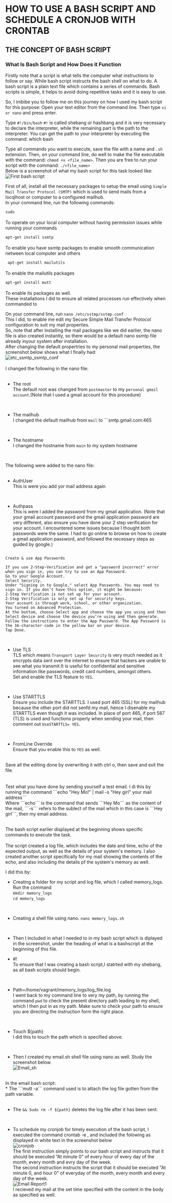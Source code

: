 #  HOW TO USE A BASH SCRIPT AND SCHEDULE A CRONJOB WITH CRONTAB  #
## THE CONCEPT OF BASH SCRIPT ##
### What Is Bash Script and How Does it Function ###
Firstly note that a script is what tells the computer what instructions to follow or say. While bash script instructs the bash shell on what to do. A bash script is a plain text file which contains a series of commands.
Bash scripts is simple, it helps to avoid doing repetitive tasks and it is easy to use.

So, I imbibe you to follow me on this journey on how I used my bash script for this purpose:
Open your text editor from the command line. 
Then type ```vi or nano``` and press enter.

Type ```#!/bin/bash``` 
```#!```  is called shebang or hashbang and it is very necessary to declare the interpreter, while the remaining part is the path to the interpreter. You can get the path to your interpreter by executing the command: which bash

Type all commands you want to execute, save the file with a name and ```.sh``` extension. Then, on your command line, do well to make the file executable with the command: ```chmod +x <file_name>```. 
Then you are free to run your script with the command: ```./<file_name>```<br>
Below is a screenshot of what my bash script for this task looked like:
![First bash script](https://user-images.githubusercontent.com/108562214/195958958-27c13548-2b1f-4e14-abb1-bff5749d6031.PNG)

First of all, install all the necessary packages to setup the email using ```Simple Mail Transfer Protocol (SMTP)``` which is used to send mails from a locqlhost or computer to a configured mailhub.<br>
In your  command line, run the following commands: <br>

```sudo```<br> 
<br>
To operate on your local computer without having permission issues while running your commands<br>

```apt-get install ssmtp```<br>
<br>
To enable you have ssmtp packages to enable smooth communication netween local computer and others<br>

``` apt-get install mailutils```<br>
<br>
To enable the mailutils packages<br>

```apt-get install mutt```<br>
<br>
To enable its packages as well.<br>
These installations I did to ensure all related processes run effectively when commanded to<br>

On your command line, run ```nano /etc/sstmp/sstmp.conf```<br>
This I did, to enable me edit my Secure Simple Mail Transfer Protocol configuration to suit my mail properties.<br>
So, note that after installing the mail packages like we did earlier, the nano file is also created instantly, so there would be a default nano ssmtp file already inyour system after installation.<br>
After changing the default propertries to my personal mail properties, the screenshot below shows what I finally had:<br>
![etc_ssmtp_ssmtp_conf](https://user-images.githubusercontent.com/108562214/195994202-8b2dc6b7-31f7-4b8f-a8cf-1846dda42fce.PNG)<br>
<br>
I changed the following in the nano file:<br>
<br>
* The root<br>
The default root was changed from ```postmaster``` to my ```personal gmail account```.(Note that I used a gmail account for this procedure)<br>
<br>

* The mailhub<br>
I changed the default mailhub from ```mail``` to ```smtp.gmail.com:465<br>
<br>

*  The hostname<br>
I changed the hostname from ```main``` to my system hostname<br>
<br>

The following were added to the nano file:<br>
<br>

* AuthUser<br>
This is were you add yor mail address again<br>
<br>

* Authpass<br>
This is were I added the password from my gmail application. (Note that your gmail account password and the gmail application password are very different, also ensure you have done your 2 step verification for your account. I encountered some issues because I thought both passwords were the same. I had to go online to browse on how to create a gmail application password, and followed the necessary steps as guided by google.)<br>
``` 

Create & use App Passwords

If you use 2-Step-Verification and get a "password incorrect" error when you sign in, you can try to use an App Password.
Go to your Google Account.
Select Security.
Under "Signing in to Google," select App Passwords. You may need to sign in. If you don’t have this option, it might be because:
2-Step Verification is not set up for your account.
2-Step Verification is only set up for security keys.
Your account is through work, school, or other organization.
You turned on Advanced Protection.
At the bottom, choose Select app and choose the app you using and then Select device and choose the device you’re using and then generate.
Follow the instructions to enter the App Password. The App Password is the 16-character code in the yellow bar on your device.
Tap Done.

```
<br>

* Use TLS<br>
TLS which means ```Transport Layer Security``` is very much needed as it encrypts data sent over the internet to ensure that hackers are unable to see what you transmit.It is useful for confidential and sensitive information like passwords, credit card numbers, amongst others.<br>
Set and enable the TLS feature to ```YES```.<br>
<br>

* Use STARTTLS<br>
Ensure you include the STARTTLS. I used port 465 (SSL) for my mailhub because the other port did not senfd my mail, hence I disenable my STARTTLS even though it was included. In place of port 465, if port 587 (TLS) is used and functions properly when sending your mail, then comment out ```UseSTARTTLS= YES```.<br>
<br>

* FromLine Override<br>
Ensure that you enable this to ```YES``` as well.<br>
<br>
Save all the editing done by overwriting it with ctrl o, then save and exit the file.<br>
<br>
<br>
Test what you have done by sending yourself a test email. I di this by running the command ```echo "Hey Mo!" | mail -s "Hey girl" your mail address```<br>
Where ```echo``` is the command that sends ```Hey Mo``` as the content of the mail, ```-s``` refers to the sublect of the mail which in this case is ```Hey girl```, then my email address.<br>
<br>

The bash script earlier displayed at the beginning shows specific commands to execute the task.<br>
<br>
The script created a log file, which includes the date and time, echo of the expected output, as well as the details of your system's memory. I also created another script specifically for my mail showing the contents of the echo, and also including the details pf the system's memory as well.<br>

I did this by:
* Creating a folder for my script and log file, which I called memory_logs.<br>
Run the command<br>
```mkdir memory_logs```<br>
```cd memory_logs```<br>
<br>

* Creating a shell file using nano.
```nano memory_logs.sh```<br>
<br>

* Then I included in what I needed to in my bash script which is diplayed in the screenshot, under the heading of what is a bashscript at the beginning of this file.<br>

* #!<br>
To ensure that I was creating a bash script,I statrted with my shebang, as all bash scripts should begin.<br>
<br>

* Path=/home/vagrant/memory_logs/log_file.log<br>
I went back to my command line to very my path, by running the command ```pwd``` to check the present directory path leading to my shell, which I then put in as my path. Make sure to check your path to ensure you are directing the instruction form the right place.<br>
<br>
 
* Touch ${path}<br>
I did this to touch the path which is specified above.<br>
<br>

* Then I created my email.sh shell file using nano as well. Study the screenshot below.<br>
![Email_sh](https://user-images.githubusercontent.com/108562214/196010429-ff4e2ce5-2a2c-4663-8706-9929cbb5c867.PNG)<br>
<br>
In the email bash script:<br>
* The ```mutt -a``` command used is to attach the log file gotten from the path variable.<br>
<br>

* The ```&& Sudo rm -f ${path}``` deletes the log file after it has been sent.
<br>

* To schedule my cronjob for timely execution of the bash script, I executed the command crontab -e , and included the folowing as displayed in white text in the screenshot below<br>
![cronjob](https://user-images.githubusercontent.com/108562214/196011030-d120cced-4cd6-43b3-ab15-884238048c95.PNG)<br>
The first instruction simply points to our bash script and instructs that it should be executed “At minute 0” of every hour of every day of the month, every month and evry day of the week.<br>
The second instruction instructs the script that it should be executed "At minute 0, and hour 0" of everyday of the month, every month and every day of the week.<br>
![Email Report1](https://user-images.githubusercontent.com/108562214/196011347-f991bc23-98c2-43eb-9c4a-93567d68f0a2.PNG)<br>
I recieved my mail at the set time specified with the content in the body as specified as well.


 


